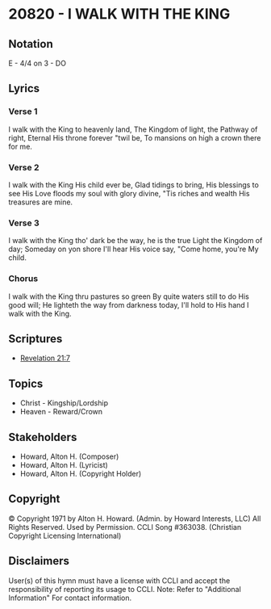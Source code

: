 # 20820 - I WALK WITH THE KING

## Notation

E - 4/4 on 3 - DO

## Lyrics

### Verse 1

I walk with the King to heavenly land, The Kingdom of light, the Pathway of right, Eternal His throne forever "twil be, To mansions on high a crown there for me.

### Verse 2

I walk with the King His child ever be, Glad tidings to bring, His blessings to see His Love floods my soul with glory divine, "Tis riches and wealth His treasures are mine.

### Verse 3

I walk with the King tho' dark be the way, he is the true Light the Kingdom of day; Someday on yon shore I'll hear His voice say, "Come home, you're My child.

### Chorus

I walk with the King thru pastures so green By quite waters still to do His good will; He lighteth the way from darkness today, I'll hold to His hand I walk with the King.


## Scriptures

- [Revelation 21:7](https://www.biblegateway.com/passage/?search=Revelation%2021%3A7)

## Topics

- Christ - Kingship/Lordship
- Heaven - Reward/Crown

## Stakeholders

- Howard, Alton H. (Composer)
- Howard, Alton H. (Lyricist)
- Howard, Alton H. (Copyright Holder)

## Copyright

© Copyright 1971 by Alton H. Howard. (Admin. by Howard Interests, LLC) All Rights Reserved. Used by Permission. CCLI Song #363038.
(Christian Copyright Licensing International)

## Disclaimers

User(s) of this hymn must have a license with CCLI and accept the responsibility of reporting its usage to CCLI.
Note: Refer to "Additional Information" For contact information.

